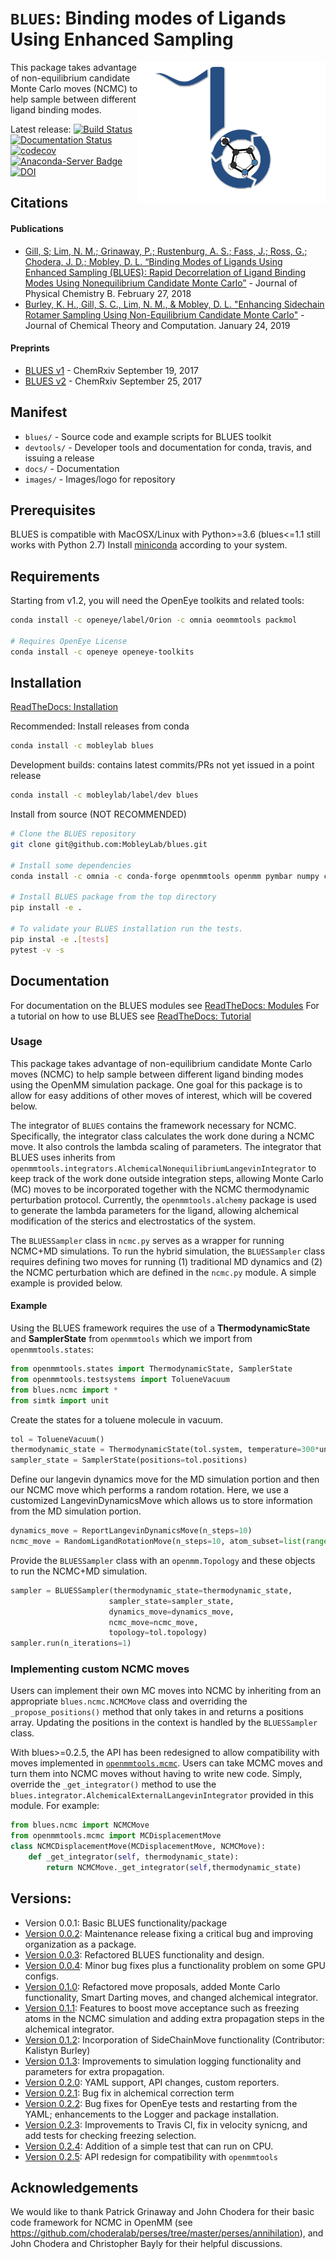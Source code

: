 # `BLUES`: Binding modes of Ligands Using Enhanced Sampling
<img align="right" src="./images/blues.png" width="300">

This package takes advantage of non-equilibrium candidate Monte Carlo moves (NCMC) to help sample between different ligand binding modes.

<!---
Latest release:
[![Build Status](https://travis-ci.org/MobleyLab/blues.svg?branch=master)](https://travis-ci.org/MobleyLab/blues)
[![Documentation Status](https://readthedocs.org/projects/mobleylab-blues/badge/?version=stable)](https://mobleylab-blues.readthedocs.io/en/stable/?badge=stable)
[![codecov](https://codecov.io/gh/MobleyLab/blues/branch/master/graph/badge.svg)](https://codecov.io/gh/MobleyLab/blues)
[![Anaconda-Server Badge](https://anaconda.org/mobleylab/blues/badges/version.svg)](https://anaconda.org/mobleylab/blues)
 [![DOI](https://zenodo.org/badge/62096511.svg)](https://zenodo.org/badge/latestdoi/62096511)
-->

Latest release:
[![Build Status](https://travis-ci.com/nathanmlim/blues.svg?branch=master)](https://travis-ci.com/nathanmlim/blues)
[![Documentation Status](https://readthedocs.org/projects/blues-fork/badge/?version=stable)](https://blues-fork.readthedocs.io/en/stable/?badge=stable)
[![codecov](https://codecov.io/gh/nathanmlim/blues/branch/master/graph/badge.svg)](https://codecov.io/gh/nathanmlim/blues)
[![Anaconda-Server Badge](https://anaconda.org/nathanmlim/blues/badges/version.svg)](https://anaconda.org/nathanmlim/blues)
 [![DOI](https://zenodo.org/badge/62096511.svg)](https://zenodo.org/badge/latestdoi/62096511)

## Citations
#### Publications
- [Gill, S; Lim, N. M.; Grinaway, P.; Rustenburg, A. S.; Fass, J.; Ross, G.; Chodera, J. D.; Mobley, D. L. “Binding Modes of Ligands Using Enhanced Sampling (BLUES): Rapid Decorrelation of Ligand Binding Modes Using Nonequilibrium Candidate Monte Carlo”](https://pubs.acs.org/doi/abs/10.1021/acs.jpcb.7b11820) - Journal of Physical Chemistry B. February 27, 2018
- [Burley, K. H., Gill, S. C., Lim, N. M., & Mobley, D. L. "Enhancing Sidechain Rotamer Sampling Using Non-Equilibrium Candidate Monte Carlo"](https://pubs.acs.org/doi/abs/10.1021/acs.jctc.8b01018) - Journal of Chemical Theory and Computation. January 24, 2019

#### Preprints
- [BLUES v1](https://chemrxiv.org/articles/Binding_Modes_of_Ligands_Using_Enhanced_Sampling_BLUES_Rapid_Decorrelation_of_Ligand_Binding_Modes_Using_Nonequilibrium_Candidate_Monte_Carlo/5406907) - ChemRxiv September 19, 2017
- [BLUES v2](https://doi.org/10.26434/chemrxiv.5406907.v2) - ChemRxiv September 25, 2017

## Manifest
* `blues/` -  Source code and example scripts for BLUES toolkit
* `devtools/` - Developer tools and documentation for conda, travis, and issuing a release
* `docs/` - Documentation
* `images/` - Images/logo for repository

## Prerequisites
BLUES is compatible with MacOSX/Linux with Python>=3.6 (blues<=1.1 still works with Python 2.7)
Install [miniconda](http://conda.pydata.org/miniconda.html) according to your system.

## Requirements
Starting from v1.2, you will need the OpenEye toolkits and related tools:
```bash
conda install -c openeye/label/Orion -c omnia oeommtools packmol

# Requires OpenEye License
conda install -c openeye openeye-toolkits
```

## Installation
[ReadTheDocs: Installation](https://mobleylab-blues.readthedocs.io/en/latest/installation.html)

Recommended: Install releases from conda
```bash
conda install -c mobleylab blues
```

Development builds: contains latest commits/PRs not yet issued in a point release
```bash
conda install -c mobleylab/label/dev blues
```

Install from source (NOT RECOMMENDED)
```bash
# Clone the BLUES repository
git clone git@github.com:MobleyLab/blues.git

# Install some dependencies
conda install -c omnia -c conda-forge openmmtools openmm pymbar numpy cython

# Install BLUES package from the top directory
pip install -e .

# To validate your BLUES installation run the tests.
pip instal -e .[tests]
pytest -v -s
```

## Documentation
For documentation on the BLUES modules see [ReadTheDocs: Modules](https://mobleylab-blues.readthedocs.io/en/latest/module_doc.html)
For a tutorial on how to use BLUES see [ReadTheDocs: Tutorial](https://mobleylab-blues.readthedocs.io/en/latest/tutorial.html)

### Usage
This package takes advantage of non-equilibrium candidate Monte Carlo moves (NCMC) to help sample between different ligand binding modes using the OpenMM simulation package. One goal for this package is to allow for easy additions of other moves of interest, which will be covered below.

The integrator of `BLUES` contains the framework necessary for NCMC. Specifically, the integrator class calculates the work done during a NCMC move. It also controls the lambda scaling of parameters. The integrator that BLUES uses inherits from `openmmtools.integrators.AlchemicalNonequilibriumLangevinIntegrator` to keep track of the work done outside integration steps, allowing Monte Carlo (MC) moves to be incorporated together with the NCMC thermodynamic perturbation protocol. Currently, the `openmmtools.alchemy` package is used to generate the lambda parameters for the ligand, allowing alchemical modification of the sterics and electrostatics of the system.

The `BLUESSampler` class in `ncmc.py` serves as a wrapper for running NCMC+MD simulations. To run the hybrid simulation, the `BLUESSampler` class requires defining two moves for running (1) traditional MD dynamics and (2) the NCMC perturbation which are defined in the `ncmc.py` module. A simple example is provided below.

#### Example
Using the BLUES framework requires the use of a **ThermodynamicState** and **SamplerState** from `openmmtools` which we import from `openmmtools.states`:

```python
from openmmtools.states import ThermodynamicState, SamplerState
from openmmtools.testsystems import TolueneVacuum
from blues.ncmc import *
from simtk import unit
```

Create the states for a toluene molecule in vacuum.
```python
tol = TolueneVacuum()
thermodynamic_state = ThermodynamicState(tol.system, temperature=300*unit.kelvin)
sampler_state = SamplerState(positions=tol.positions)
```

Define our langevin dynamics move for the MD simulation portion and then our NCMC move which performs a random rotation. Here, we use a customized LangevinDynamicsMove which allows us to store information from the MD simulation portion.

```python
dynamics_move = ReportLangevinDynamicsMove(n_steps=10)
ncmc_move = RandomLigandRotationMove(n_steps=10, atom_subset=list(range(15)))
```

Provide the `BLUESSampler` class with an `openmm.Topology` and these objects to run the NCMC+MD simulation.
```python
sampler = BLUESSampler(thermodynamic_state=thermodynamic_state,
                      sampler_state=sampler_state,
                      dynamics_move=dynamics_move,
                      ncmc_move=ncmc_move,
                      topology=tol.topology)
sampler.run(n_iterations=1)
```

### Implementing custom NCMC moves
Users can implement their own MC moves into NCMC by inheriting from an appropriate `blues.ncmc.NCMCMove` class and overriding the `_propose_positions()` method that only takes in and returns a positions array.
Updating the positions in the context is handled by the `BLUESSampler` class.

With blues>=0.2.5, the API has been redesigned to allow compatibility with moves implemented in [`openmmtools.mcmc`](https://openmmtools.readthedocs.io/en/0.18.1/mcmc.html#mcmc-move-types). Users can take MCMC moves and turn them into NCMC moves without having to write new code. Simply, override the `_get_integrator()` method to use the `blues.integrator.AlchemicalExternalLangevinIntegrator` provided in this module. For example:

```python
from blues.ncmc import NCMCMove
from openmmtools.mcmc import MCDisplacementMove
class NCMCDisplacementMove(MCDisplacementMove, NCMCMove):
    def _get_integrator(self, thermodynamic_state):
        return NCMCMove._get_integrator(self,thermodynamic_state)
```

## Versions:
- Version 0.0.1: Basic BLUES functionality/package
- [Version 0.0.2](http://dx.doi.org/10.5281/zenodo.438714): Maintenance release fixing a critical bug and improving organization as a package.
- [Version 0.0.3](http://dx.doi.org/10.5281/zenodo.569065): Refactored BLUES functionality and design.
- [Version 0.0.4](http://dx.doi.org/10.5281/zenodo.569074): Minor bug fixes plus a functionality problem on some GPU configs.
- [Version 0.1.0](http://dx.doi.org/10.5281/zenodo.837900): Refactored move proposals, added Monte Carlo functionality, Smart Darting moves, and changed alchemical integrator.
- [Version 0.1.1](https://doi.org/10.5281/zenodo.1028925): Features to boost move acceptance such as freezing atoms in the NCMC simulation and adding extra propagation steps in the alchemical integrator.
- [Version 0.1.2](https://doi.org/10.5281/zenodo.1040364): Incorporation of SideChainMove functionality (Contributor: Kalistyn Burley)
- [Version 0.1.3](https://doi.org/10.5281/zenodo.1048250): Improvements to simulation logging functionality and parameters for extra propagation.
- [Version 0.2.0](https://doi.org/10.5281/zenodo.1284568): YAML support, API changes, custom reporters.
- [Version 0.2.1](https://doi.org/10.5281/zenodo.1288925): Bug fix in alchemical correction term
- [Version 0.2.2](https://doi.org/10.5281/zenodo.1324415): Bug fixes for OpenEye tests and restarting from the YAML; enhancements to the Logger and package installation.
- [Version 0.2.3](https://zenodo.org/badge/latestdoi/62096511): Improvements to Travis CI, fix in velocity synicng, and add tests for checking freezing selection.
- [Version 0.2.4](): Addition of a simple test that can run on CPU.
- [Version 0.2.5](): API redesign for compatibility with `openmmtools`

## Acknowledgements
We would like to thank Patrick Grinaway and John Chodera for their basic code framework for NCMC in OpenMM (see https://github.com/choderalab/perses/tree/master/perses/annihilation), and John Chodera and Christopher Bayly for their helpful discussions.
